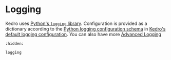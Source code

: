 # Logging


Kedro uses [Python's `logging` library](https://docs.python.org/3/library/logging.html). Configuration is provided as a dictionary according to the [Python logging configuration schema](https://docs.python.org/3/library/logging.config.html#logging-config-dictschema) in [Kedro's default logging configuration](https://github.com/kedro-org/kedro/blob/main/kedro/framework/project/default_logging.yml). You can also have more [Advanced Logging](logging.md#advanced-logging)


```{toctree}
:hidden:

logging
```
